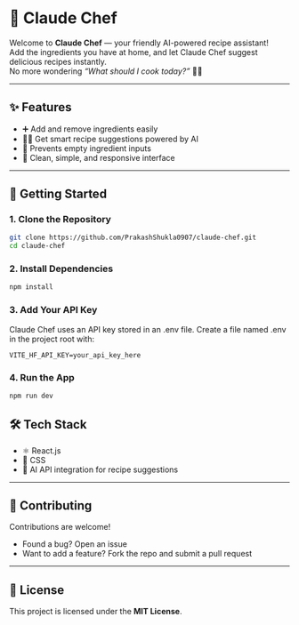 # 🍳 Claude Chef

Welcome to **Claude Chef** — your friendly AI-powered recipe assistant!  
Add the ingredients you have at home, and let Claude Chef suggest delicious recipes instantly.  
No more wondering *“What should I cook today?”* 🥘✨

---

## ✨ Features
- ➕ Add and remove ingredients easily  
- 🧑‍🍳 Get smart recipe suggestions powered by AI  
- 🚫 Prevents empty ingredient inputs  
- 🎨 Clean, simple, and responsive interface  

---

## 🚀 Getting Started

### 1. Clone the Repository 
```bash
git clone https://github.com/PrakashShukla0907/claude-chef.git
cd claude-chef
```

### 2. Install Dependencies
```bash
npm install
```

### 3. Add Your API Key
Claude Chef uses an API key stored in an .env file. Create a file named .env in the project root with:
```env
VITE_HF_API_KEY=your_api_key_here
```

### 4. Run the App
```bash
npm run dev
```

## 🛠️ Tech Stack
- ⚛️ React.js  
- 🎨 CSS  
- 🧠 AI API integration for recipe suggestions  

---

## 🤝 Contributing
Contributions are welcome!  
- Found a bug? Open an issue  
- Want to add a feature? Fork the repo and submit a pull request  

---

## 📜 License
This project is licensed under the **MIT License**.
